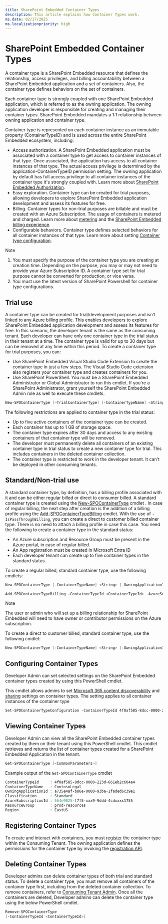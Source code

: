 ```yaml
---
title: SharePoint Embedded Container Types
description: This article explains how Container Types work.
ms.date: 02/17/2025
ms.localizationpriority: high
---
```


# SharePoint Embedded Container Types

A container type is a SharePoint Embedded resource that defines the relationship, access privileges, and billing accountability between a SharePoint Embedded application and a set of containers. Also, the container type defines behaviors on the set of containers.

Each container type is strongly coupled with one SharePoint Embedded application, which is referred to as the owning application. The owning application developer is responsible for creating and managing their container types. SharePoint Embedded mandates a 1:1 relationship between owning application and container type.

Container type is represented on each container instance as an immutable property (ContainerTypeID) and is used across the entire SharePoint Embedded ecosystem, including:

- Access authorization. A SharePoint Embedded application must be associated with a container type to get access to container instances of that type. Once associated, the application has access to all container instances of that type. The actual access privilege is determined by the application-ContainerTypeID permission setting. The owning application by default has full access privilege to all container instances of the container type it's strongly coupled with. Learn more about [SharePoint Embedded Authorization](../app-concepts/auth.md).
- Easy exploration. Container type can be created for trial purposes, allowing developers to explore SharePoint Embedded application development and assess its features for free.
- Billing. Container types for non-trial purposes are billable and must be created with an Azure Subscription. The usage of containers is metered and charged. Learn more about [metering](../admin-exp/billing/meters.md) and the [SharePoint Embedded billing experience](../admin-exp/billing/billing.md).
- Configurable behaviors. Container type defines selected behaviors for all container instances of that type. Learn more about setting [Container type configuration](../app-concepts/containertypes.md#configuring-container-types).

> [!NOTE]
>
> 1. You must specify the purpose of the container type you are creating at creation time. Depending on the purpose, you may or may not need to provide your Azure Subscription ID. A container type set for trial purpose cannot be converted for production; or vice versa.
> 1. You must use the latest version of SharePoint Powershell for container type configurations.

## Trial use

A container type can be created for trial/development purposes and isn't linked to any Azure billing profile. This enables developers to explore SharePoint Embedded application development and assess its features for free. In this scenario, the developer tenant is the same as the consuming tenant.  Each developer can have only one container type in the trial status in their tenant at a time. The container type is valid for up to 30 days but can be removed at any time within this period. To create a container type for trial purposes, you can:

- Use SharePoint Embedded Visual Studio Code Extension to create the container type in just a few steps. The Visual Studio Code extension also registers your container type and creates containers for you.
- Use SharePoint PowerShell. You must be a SharePoint Embedded Administrator or Global Administrator to run this cmdlet. If you're a SharePoint Administrator, grant yourself the SharePoint Embedded Admin role as well to execute these cmdlets.

```powershell
New-SPOContainerType [–TrialContainerType] [-ContainerTypeName] <String> [-OwningApplicationId] <String> [-ApplicationRedirectUrl] <String> [<CommonParameters>]
```

The following restrictions are applied to container type in the trial status:

- Up to five active containers of the container type can be created.
- Each container has up to 1 GB of storage space.
- The container type expires after 30 days and access to any existing containers of that container type will be removed.
- The developer must permanently delete all containers of an existing container type in trial status to create a new container type for trial. This includes containers in the deleted container collection.
- The container type is restricted to work in the developer tenant. It can't be deployed in other consuming tenants.

## Standard/Non-trial use

A standard container type, by definition, has a billing profile associated with it and can be either regular billed or direct to consumer billed. A standard container type is created using the [New-SPOContainerType](./New-SPOContainerType.md) cmdlet . In case of regular billing, the next step after creation is the addition of a billing profile using the [Add-SPOContainerTypeBilling](./Add-SPOContainerTypeBilling.md) cmdlet. With the use of `-IsPassThroughBilling`, you can create a direct to customer billed container type. There is no need to attach a billing profile in case this case. You need the following to create a container type in the standard status:

- An Azure subscription and Resource Group must be present in the Azure portal, in case of regular billed. 
- An App registration must be created in Microsoft Entra ID
- Each developer tenant can create up to five container types in the standard status.

To create a regular billed, standard container type, use the following cmdlets:

```powershell
New-SPOContainerType [-ContainerTypeName] <String> [-OwningApplicationId] <String> [-ApplicationRedirectUrl] <String> [<CommonParameters>]
```

```powershell
Add-SPOContainerTypeBilling –ContainerTypeId <ContainerTypeId> -AzureSubscriptionId <AzureSubscriptionId> -ResourceGroup <ResourceGroup> -Region <Region>
```

> [!NOTE]
> The user or admin who will set up a billing relationship for SharePoint Embedded will need to have owner or contributor permissions on the Azure subscription.

To create a direct to customer billed, standard container type, use the following cmdlet:

```powershell
New-SPOContainerType [-ContainerTypeName] <String> [-OwningApplicationId] <String> [-ApplicationRedirectUrl] <String> [-IsPassThroughBilling] [<CommonParameters>]
```

## Configuring Container Types

Developer Admin can set selected settings on the SharePoint Embedded container types created by using this PowerShell cmdlet.

This cmdlet allows admins to set [Microsoft 365 content discoverability](../content-experiences/user-experiences-overview.md) and [sharing](../app-concepts/sharing-and-perm.md) settings on container types. The setting applies to all container instances of the container type

```powershell
Set-SPOContainerTypeConfiguration -ContainerTypeId 4f0af585-8dcc-0000-223d-661eb2c604e4 -DiscoverabilityDisabled $False
```

## Viewing Container Types

Developer Admin can view all the SharePoint Embedded container types created by them on their tenant using this PowerShell cmdlet. This cmdlet retrieves and returns the list of container types  created for a SharePoint Embedded Application in the tenant.

```powershell
Get-SPOContainerType [<CommonParameters>]
```

Example output of the `Get-SPOContainerType`  cmdlet

```powershell
ContainerTypeId     : 4f0af585-8dcc-0000-223d-661eb2c604e4
ContainerTypeName   : ContosoLegal
OwningApplicationId : a735e4af-b86e-0000-93ba-1faded6c39e1
Classification      : Standard
AzureSubscriptionId : 564e9025-f7f5-xxx9-9ddd-4cdxxxx1755
ResourceGroup       : prod-resources
Region              : EastUS
```

## Registering Container Types

To create and interact with containers, you must [register](../app-concepts/register-api-documentation.md) the container type within the Consuming Tenant. The owning application defines the permissions for the container type by invoking the [registration API](../app-concepts/register-api-documentation.md).

## Deleting Container Types

Developer admins can delete container types of both trial and standard status. To delete a container type, you must remove all containers of the container type first, including from the deleted container collection. To remove containers, refer to [Consuming Tenant Admin](../admin-exp/consuming-tenant-admin/cta.md). Once all the containers are deleted, Developer admins can delete the container type using the below PowerShell cmdlet.

```powershell
Remove-SPOContainerType
[-ContainerTypeId <ContainerTypeId>]
```

